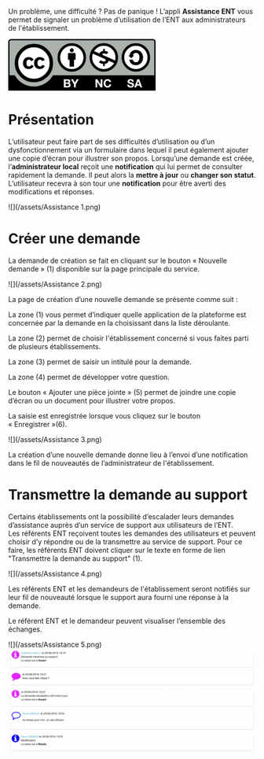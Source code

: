 Un problème, une difficulté ? Pas de panique ! L’appli **Assistance ENT** vous permet de signaler un problème d’utilisation de l’ENT aux administrateurs de l'établissement.

![](../../wp-content/uploads/2015/03/CC-BY-NC-SA-3.0-FR-300x105.png)

Présentation
============

L’utilisateur peut faire part de ses difficultés d’utilisation ou d’un dysfonctionnement via un formulaire dans lequel il peut également ajouter une copie d’écran pour illustrer son propos. Lorsqu’une demande est créée, l’**administrateur local** reçoit une **notification** qui lui permet de consulter rapidement la demande. Il peut alors la **mettre à jour** ou **changer son statut**. L’utilisateur recevra à son tour une **notification** pour être averti des modifications et réponses.

![](/assets/Assistance 1.png)

Créer une demande
=================

La demande de création se fait en cliquant sur le bouton « Nouvelle demande » (1) disponible sur la page principale du service.

![](/assets/Assistance 2.png)

La page de création d’une nouvelle demande se présente comme suit :

La zone (1) vous permet d’indiquer quelle application de la plateforme est concernée par la demande en la choisissant dans la liste déroulante.

La zone (2) permet de choisir l'établissement concerné si vous faites parti de plusieurs établissements.

La zone (3) permet de saisir un intitulé pour la demande.

La zone (4) permet de développer votre question.

Le bouton « Ajouter une pièce jointe » (5) permet de joindre une copie d’écran ou un document pour illustrer votre propos.

La saisie est enregistrée lorsque vous cliquez sur le bouton « Enregistrer »(6).

![](/assets/Assistance 3.png)

La création d’une nouvelle demande donne lieu à l’envoi d’une notification dans le fil de nouveautés de l’administrateur de l'établissement.

Transmettre la demande au support
=================================

Certains établissements ont la possibilité d’escalader leurs demandes d’assistance auprès d’un service de support aux utilisateurs de l’ENT.  
Les référents ENT reçoivent toutes les demandes des utilisateurs et peuvent choisir d’y répondre ou de la transmettre au service de support. Pour ce faire, les référents ENT doivent cliquer sur le texte en forme de lien "Transmettre la demande au support" (1).

![](/assets/Assistance 4.png)

Les référents ENT et les demandeurs de l'établissement seront notifiés sur leur fil de nouveauté lorsque le support aura fourni une réponse à la demande.

Le référent ENT et le demandeur peuvent visualiser l’ensemble des échanges.

![](/assets/Assistance 5.png) 
![](../../wp-content/uploads/2016/08/aide_4-1024x432.png)
